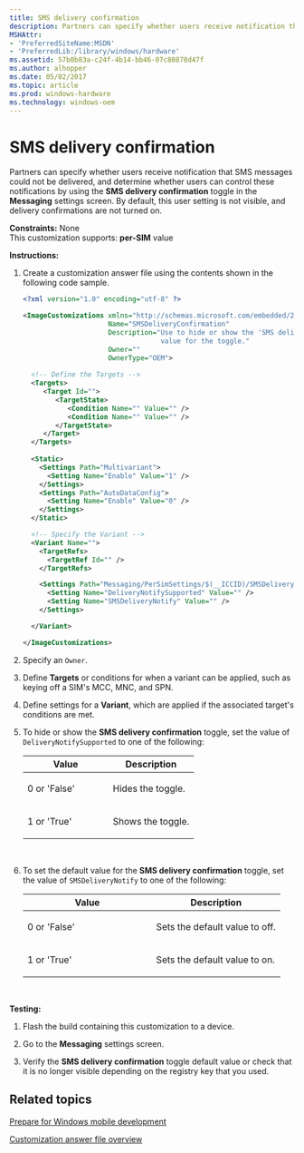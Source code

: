 ```yaml
---
title: SMS delivery confirmation
description: Partners can specify whether users receive notification that SMS messages could not be delivered, and determine whether users can control these notifications by using the SMS delivery confirmation toggle in the Messaging settings screen.
MSHAttr:
- 'PreferredSiteName:MSDN'
- 'PreferredLib:/library/windows/hardware'
ms.assetid: 57b0b83a-c24f-4b14-bb46-07c80878d47f
ms.author: alhopper
ms.date: 05/02/2017
ms.topic: article
ms.prod: windows-hardware
ms.technology: windows-oem
---
```


# SMS delivery confirmation


Partners can specify whether users receive notification that SMS messages could not be delivered, and determine whether users can control these notifications by using the **SMS delivery confirmation** toggle in the **Messaging** settings screen. By default, this user setting is not visible, and delivery confirmations are not turned on.

<a href="" id="constraints---none"></a>**Constraints:** None  
This customization supports: **per-SIM** value

<a href="" id="instructions-"></a>**Instructions:**  
1.  Create a customization answer file using the contents shown in the following code sample.

    ```XML
    <?xml version="1.0" encoding="utf-8" ?>  

    <ImageCustomizations xmlns="http://schemas.microsoft.com/embedded/2004/10/ImageUpdate"  
                         Name="SMSDeliveryConfirmation"  
                         Description="Use to hide or show the 'SMS delivery confirmation' toggle in Settings, and configure the default
                                      value for the toggle."  
                         Owner=""  
                         OwnerType="OEM"> 
      
      <!-- Define the Targets --> 
      <Targets>
         <Target Id="">
            <TargetState>
               <Condition Name="" Value="" />
               <Condition Name="" Value="" />
            </TargetState>
         </Target>
      </Targets>
      
      <Static>
        <Settings Path="Multivariant">
          <Setting Name="Enable" Value="1" />
        </Settings>
        <Settings Path="AutoDataConfig">
          <Setting Name="Enable" Value="0" />
        </Settings>
      </Static>

      <!-- Specify the Variant -->
      <Variant Name=""> 
        <TargetRefs>
          <TargetRef Id="" /> 
        </TargetRefs>

        <Settings Path="Messaging/PerSimSettings/$(__ICCID)/SMSDeliveryNotify">  
          <Setting Name="DeliveryNotifySupported" Value="" />      
          <Setting Name="SMSDeliveryNotify" Value="" />  
        </Settings>  

      </Variant>

    </ImageCustomizations>
    ```

2.  Specify an `Owner`.

3.  Define **Targets** or conditions for when a variant can be applied, such as keying off a SIM's MCC, MNC, and SPN.

4.  Define settings for a **Variant**, which are applied if the associated target's conditions are met.

5.  To hide or show the **SMS delivery confirmation** toggle, set the value of `DeliveryNotifySupported` to one of the following:

    <table>
    <colgroup>
    <col width="50%" />
    <col width="50%" />
    </colgroup>
    <thead>
    <tr class="header">
    <th>Value</th>
    <th>Description</th>
    </tr>
    </thead>
    <tbody>
    <tr class="odd">
    <td><p>0 or 'False'</p></td>
    <td><p>Hides the toggle.</p></td>
    </tr>
    <tr class="even">
    <td><p>1 or 'True'</p></td>
    <td><p>Shows the toggle.</p></td>
    </tr>
    </tbody>
    </table>

     

6.  To set the default value for the **SMS delivery confirmation** toggle, set the value of `SMSDeliveryNotify` to one of the following:

    <table>
    <colgroup>
    <col width="50%" />
    <col width="50%" />
    </colgroup>
    <thead>
    <tr class="header">
    <th>Value</th>
    <th>Description</th>
    </tr>
    </thead>
    <tbody>
    <tr class="odd">
    <td><p>0 or 'False'</p></td>
    <td><p>Sets the default value to off.</p></td>
    </tr>
    <tr class="even">
    <td><p>1 or 'True'</p></td>
    <td><p>Sets the default value to on.</p></td>
    </tr>
    </tbody>
    </table>

     

<a href="" id="testing-"></a>**Testing:**  
1.  Flash the build containing this customization to a device.

2.  Go to the **Messaging** settings screen.

3.  Verify the **SMS delivery confirmation** toggle default value or check that it is no longer visible depending on the registry key that you used.

## Related topics

[Prepare for Windows mobile development](https://docs.microsoft.com/en-us/windows-hardware/manufacture/mobile/preparing-for-windows-mobile-development)

[Customization answer file overview](https://docs.microsoft.com/en-us/windows-hardware/customize/mobile/mcsf/customization-answer-file)